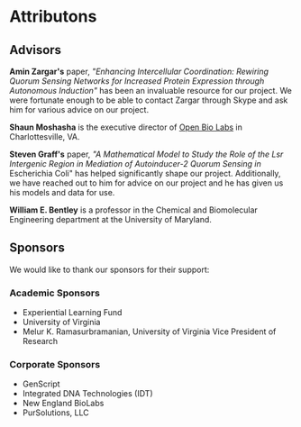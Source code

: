 # Attributons

## Advisors

**Amin Zargar's** paper, _"Enhancing Intercellular Coordination: Rewiring Quorum Sensing Networks for Increased Protein Expression through Autonomous Induction"_ has been an invaluable resource for our project. We were fortunate enough to be able to contact Zargar through Skype and ask him for various advice on our project.

**Shaun Moshasha** is the executive director of [Open Bio Labs](https://www.facebook.com/openbiolabs/) in Charlottesville, VA.

**Steven Graff's** paper, _"A Mathematical Model to Study the Role of the Lsr Intergenic Region in Mediation of Autoinducer-2 Quorum Sensing in_ Escherichia Coli" has helped significantly shape our project. Additionally, we have reached out to him for advice on our project and he has given us his models and data for use.

**William E. Bentley** is a professor in the Chemical and Biomolecular Engineering department at the University of Maryland.


## Sponsors
We would like to thank our sponsors for their support:

### Academic Sponsors
- Experiential Learning Fund
- University of Virginia
- Melur K. Ramasurbramanian, University of Virginia Vice President of Research 

### Corporate Sponsors
- GenScript   
- Integrated DNA Technologies (IDT)
- New England BioLabs
- PurSolutions, LLC
